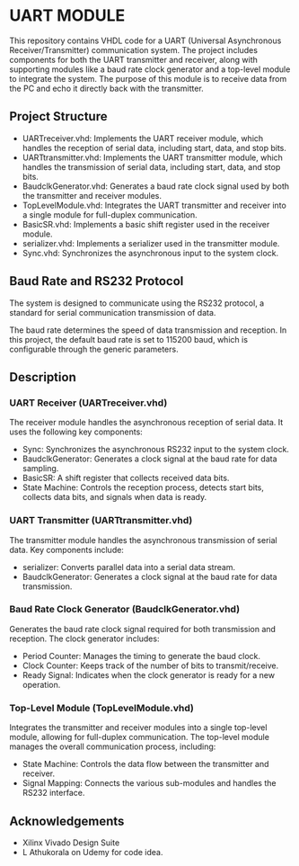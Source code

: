 # UART MODULE

This repository contains VHDL code for a UART (Universal Asynchronous Receiver/Transmitter) communication system. The project includes components for both the UART transmitter and receiver, along with supporting modules like a baud rate clock generator and a top-level module to integrate the system. The purpose of this module is to receive data from the PC and echo it directly back with the transmitter.

## Project Structure

- UARTreceiver.vhd: Implements the UART receiver module, which handles the reception of serial data, including start, data, and stop bits.
- UARTtransmitter.vhd: Implements the UART transmitter module, which handles the transmission of serial data, including start, data, and stop bits.
- BaudclkGenerator.vhd: Generates a baud rate clock signal used by both the transmitter and receiver modules.
- TopLevelModule.vhd: Integrates the UART transmitter and receiver into a single module for full-duplex communication.
- BasicSR.vhd: Implements a basic shift register used in the receiver module.
- serializer.vhd: Implements a serializer used in the transmitter module.
- Sync.vhd: Synchronizes the asynchronous input to the system clock.

## Baud Rate and RS232 Protocol
The system is designed to communicate using the RS232 protocol, a standard for serial communication transmission of data.

The baud rate determines the speed of data transmission and reception. In this project, the default baud rate is set to 115200 baud, which is configurable through the generic parameters.

## Description

### UART Receiver (UARTreceiver.vhd)
The receiver module handles the asynchronous reception of serial data. It uses the following key components:

- Sync: Synchronizes the asynchronous RS232 input to the system clock.
- BaudclkGenerator: Generates a clock signal at the baud rate for data sampling.
- BasicSR: A shift register that collects received data bits.
- State Machine: Controls the reception process, detects start bits, collects data bits, and signals when data is ready.

### UART Transmitter (UARTtransmitter.vhd)
The transmitter module handles the asynchronous transmission of serial data. Key components include:

- serializer: Converts parallel data into a serial data stream.
- BaudclkGenerator: Generates a clock signal at the baud rate for data transmission.

### Baud Rate Clock Generator (BaudclkGenerator.vhd)
Generates the baud rate clock signal required for both transmission and reception. The clock generator includes:

- Period Counter: Manages the timing to generate the baud clock.
- Clock Counter: Keeps track of the number of bits to transmit/receive.
- Ready Signal: Indicates when the clock generator is ready for a new operation.

### Top-Level Module (TopLevelModule.vhd)
Integrates the transmitter and receiver modules into a single top-level module, allowing for full-duplex communication. The top-level module manages the overall communication process, including:

- State Machine: Controls the data flow between the transmitter and receiver.
- Signal Mapping: Connects the various sub-modules and handles the RS232 interface.


## Acknowledgements 

- Xilinx Vivado Design Suite
- L Athukorala on Udemy for code idea.
